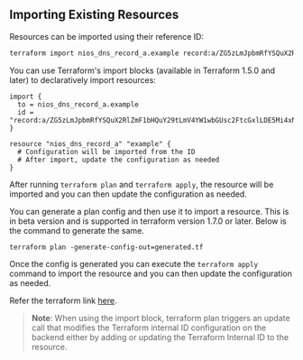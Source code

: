 ## Importing Existing Resources

Resources can be imported using their reference ID:

```bash
terraform import nios_dns_record_a.example record:a/ZG5zLmJpbmRfYSQuX2RlZmF1bHQuY29tLmV4YW1wbGUsc2FtcGxlLDE5Mi4xNjguMS4xMA:example.mydomain.com/default
```

You can use Terraform's import blocks (available in Terraform 1.5.0 and later) to declaratively import resources:

```hcl
import {
  to = nios_dns_record_a.example
  id = "record:a/ZG5zLmJpbmRfYSQuX2RlZmF1bHQuY29tLmV4YW1wbGUsc2FtcGxlLDE5Mi4xNjguMS4xMA:example.mydomain.com/default"
}

resource "nios_dns_record_a" "example" {
  # Configuration will be imported from the ID
  # After import, update the configuration as needed
}
```

After running `terraform plan` and `terraform apply`, the resource will be imported and you can then update the configuration as needed.

You can generate a plan config and then use it to import a resource. This is in beta version and is supported in terraform version 1.7.0 or later.
Below is the command to generate the same.

```
terraform plan -generate-config-out=generated.tf
```

Once the config is generated you can execute the `terraform apply` command to import the resource and you can then update the configuration as needed.

Refer the terraform link [here](https://developer.hashicorp.com/terraform/language/v1.14.x/import/generating-configuration).


> **Note**:
When using the import block, terraform plan triggers an update call that modifies the Terraform internal ID configuration on the backend either by adding or updating the Terraform Internal ID to the resource.
